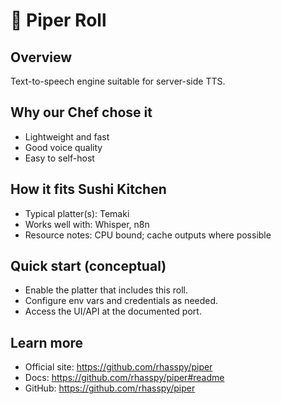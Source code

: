 # 🍣 Piper Roll

## Overview
Text-to-speech engine suitable for server-side TTS.

## Why our Chef chose it
- Lightweight and fast
- Good voice quality
- Easy to self-host

## How it fits Sushi Kitchen
- Typical platter(s): Temaki
- Works well with: Whisper, n8n
- Resource notes: CPU bound; cache outputs where possible

## Quick start (conceptual)
- Enable the platter that includes this roll.
- Configure env vars and credentials as needed.
- Access the UI/API at the documented port.

## Learn more
- Official site: https://github.com/rhasspy/piper
- Docs: https://github.com/rhasspy/piper#readme
- GitHub: https://github.com/rhasspy/piper
